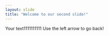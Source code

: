 ```yaml
---
layout: slide
title: "Welcome to our second slide!"
---
```

Your text1111111111
Use the left arrow to go back!
